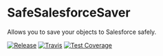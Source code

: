# SafeSalesforceSaver
Allows you to save your objects to Salesforce safely.

[![Release](https://img.shields.io/github/v/release/comsave/safe-salesforce-saver-bundle)](https://github.com/comsave/safe-salesforce-saver-bundle/releases)
[![Travis](https://img.shields.io/travis/comsave/safe-salesforce-saver-bundle)](https://travis-ci.org/comsave/safe-salesforce-saver-bundle)
[![Test Coverage](https://api.codeclimate.com/v1/badges/a99a88d28ad37a79dbf6/test_coverage)](https://codeclimate.com/github/codeclimate/comsave/safe-salesforce-saver-bundle)
